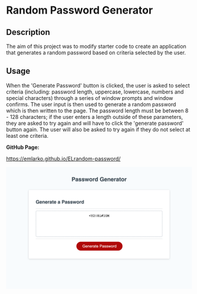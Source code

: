# Random Password Generator 

## Description

The aim of this project was to modify starter code to create an application that generates a random password based on criteria selected by the user. 

## Usage

When the 'Generate Password' button is clicked, the user is asked to select criteria (including: password length, uppercase, lowercase, numbers and special characters) through a series of window prompts and window confirms. 
The user input is then used to generate a random password which is then written to the page. 
The password length must be between 8 - 128 characters; if the user enters a length outside of these parameters, they are asked to try again and will have to click the 'generate password' button again. The user will also be asked to try again if they do not select at least one criteria. 

**GitHub Page:** 

https://emlarko.github.io/ELrandom-password/

![Screenshot](assets/Images/password_screenshot.png?raw=true "Screenshot")